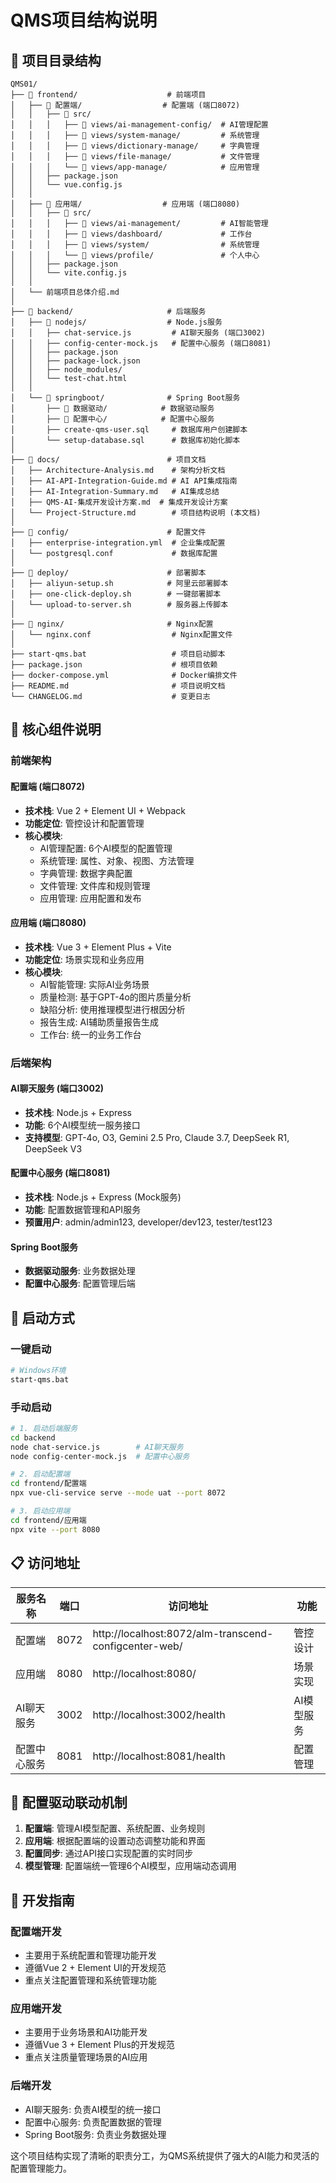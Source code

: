 # QMS项目结构说明

## 📁 项目目录结构

```
QMS01/
├── 📁 frontend/                    # 前端项目
│   ├── 📁 配置端/                  # 配置端 (端口8072)
│   │   ├── 📁 src/
│   │   │   ├── 📁 views/ai-management-config/  # AI管理配置
│   │   │   ├── 📁 views/system-manage/         # 系统管理
│   │   │   ├── 📁 views/dictionary-manage/     # 字典管理
│   │   │   ├── 📁 views/file-manage/           # 文件管理
│   │   │   └── 📁 views/app-manage/            # 应用管理
│   │   ├── package.json
│   │   └── vue.config.js
│   │
│   ├── 📁 应用端/                  # 应用端 (端口8080)
│   │   ├── 📁 src/
│   │   │   ├── 📁 views/ai-management/         # AI智能管理
│   │   │   ├── 📁 views/dashboard/             # 工作台
│   │   │   ├── 📁 views/system/                # 系统管理
│   │   │   └── 📁 views/profile/               # 个人中心
│   │   ├── package.json
│   │   └── vite.config.js
│   │
│   └── 前端项目总体介绍.md
│
├── 📁 backend/                     # 后端服务
│   ├── 📁 nodejs/                  # Node.js服务
│   │   ├── chat-service.js         # AI聊天服务 (端口3002)
│   │   ├── config-center-mock.js   # 配置中心服务 (端口8081)
│   │   ├── package.json
│   │   ├── package-lock.json
│   │   ├── node_modules/
│   │   └── test-chat.html
│   │
│   └── 📁 springboot/              # Spring Boot服务
│       ├── 📁 数据驱动/            # 数据驱动服务
│       ├── 📁 配置中心/            # 配置中心服务
│       ├── create-qms-user.sql     # 数据库用户创建脚本
│       └── setup-database.sql      # 数据库初始化脚本
│
├── 📁 docs/                        # 项目文档
│   ├── Architecture-Analysis.md    # 架构分析文档
│   ├── AI-API-Integration-Guide.md # AI API集成指南
│   ├── AI-Integration-Summary.md   # AI集成总结
│   ├── QMS-AI-集成开发设计方案.md  # 集成开发设计方案
│   └── Project-Structure.md        # 项目结构说明 (本文档)
│
├── 📁 config/                      # 配置文件
│   ├── enterprise-integration.yml  # 企业集成配置
│   └── postgresql.conf             # 数据库配置
│
├── 📁 deploy/                      # 部署脚本
│   ├── aliyun-setup.sh            # 阿里云部署脚本
│   ├── one-click-deploy.sh        # 一键部署脚本
│   └── upload-to-server.sh        # 服务器上传脚本
│
├── 📁 nginx/                       # Nginx配置
│   └── nginx.conf                  # Nginx配置文件
│
├── start-qms.bat                   # 项目启动脚本
├── package.json                    # 根项目依赖
├── docker-compose.yml              # Docker编排文件
├── README.md                       # 项目说明文档
└── CHANGELOG.md                    # 变更日志
```

## 🎯 核心组件说明

### 前端架构

#### 配置端 (端口8072)
- **技术栈**: Vue 2 + Element UI + Webpack
- **功能定位**: 管控设计和配置管理
- **核心模块**:
  - AI管理配置: 6个AI模型的配置管理
  - 系统管理: 属性、对象、视图、方法管理
  - 字典管理: 数据字典配置
  - 文件管理: 文件库和规则管理
  - 应用管理: 应用配置和发布

#### 应用端 (端口8080)
- **技术栈**: Vue 3 + Element Plus + Vite
- **功能定位**: 场景实现和业务应用
- **核心模块**:
  - AI智能管理: 实际AI业务场景
  - 质量检测: 基于GPT-4o的图片质量分析
  - 缺陷分析: 使用推理模型进行根因分析
  - 报告生成: AI辅助质量报告生成
  - 工作台: 统一的业务工作台

### 后端架构

#### AI聊天服务 (端口3002)
- **技术栈**: Node.js + Express
- **功能**: 6个AI模型统一服务接口
- **支持模型**: GPT-4o, O3, Gemini 2.5 Pro, Claude 3.7, DeepSeek R1, DeepSeek V3

#### 配置中心服务 (端口8081)
- **技术栈**: Node.js + Express (Mock服务)
- **功能**: 配置数据管理和API服务
- **预置用户**: admin/admin123, developer/dev123, tester/test123

#### Spring Boot服务
- **数据驱动服务**: 业务数据处理
- **配置中心服务**: 配置管理后端

## 🚀 启动方式

### 一键启动
```bash
# Windows环境
start-qms.bat
```

### 手动启动
```bash
# 1. 启动后端服务
cd backend
node chat-service.js        # AI聊天服务
node config-center-mock.js  # 配置中心服务

# 2. 启动配置端
cd frontend/配置端
npx vue-cli-service serve --mode uat --port 8072

# 3. 启动应用端
cd frontend/应用端
npx vite --port 8080
```

## 📋 访问地址

| 服务名称 | 端口 | 访问地址 | 功能 |
|---------|------|----------|------|
| 配置端 | 8072 | http://localhost:8072/alm-transcend-configcenter-web/ | 管控设计 |
| 应用端 | 8080 | http://localhost:8080/ | 场景实现 |
| AI聊天服务 | 3002 | http://localhost:3002/health | AI模型服务 |
| 配置中心服务 | 8081 | http://localhost:8081/health | 配置管理 |

## 🔄 配置驱动联动机制

1. **配置端**: 管理AI模型配置、系统配置、业务规则
2. **应用端**: 根据配置端的设置动态调整功能和界面
3. **配置同步**: 通过API接口实现配置的实时同步
4. **模型管理**: 配置端统一管理6个AI模型，应用端动态调用

## 📝 开发指南

### 配置端开发
- 主要用于系统配置和管理功能开发
- 遵循Vue 2 + Element UI的开发规范
- 重点关注配置管理和系统管理功能

### 应用端开发
- 主要用于业务场景和AI功能开发
- 遵循Vue 3 + Element Plus的开发规范
- 重点关注质量管理场景的AI应用

### 后端开发
- AI聊天服务: 负责AI模型的统一接口
- 配置中心服务: 负责配置数据的管理
- Spring Boot服务: 负责业务数据处理

这个项目结构实现了清晰的职责分工，为QMS系统提供了强大的AI能力和灵活的配置管理能力。

